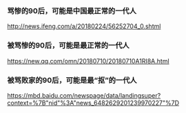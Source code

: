 ### 骂惨的90后，可能是中国最正常的一代人
http://news.ifeng.com/a/20180224/56252704_0.shtml
### 被骂惨的90后，可能是最正常的一代人
https://new.qq.com/omn/20180710/20180710A1RI8A.html
### 被骂败家的90后，可能是最“抠”的一代人
https://mbd.baidu.com/newspage/data/landingsuper?context=%7B"nid"%3A"news_6482629201239970227"%7D